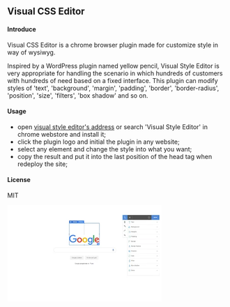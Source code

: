 ## Visual CSS Editor

#### Introduce

Visual CSS Editor is a chrome browser plugin made for customize style in way of wysiwyg.

Inspired by a WordPress plugin named yellow pencil, Visual Style Editor is very appropriate
for handling the scenario in which hundreds of customers with hundreds of need based on a fixed interface.
This plugin can modify styles of 'text', 'background', 'margin', 'padding', 'border', 'border-radius', 'position', 'size', 'filters', 'box shadow' and so on.


#### Usage

* open [visual style editor's address](https://google.com) or search 'Visual Style Editor' in chrome webstore and install it;
* click the plugin logo and initial the plugin in any website;
* select any element and change the style into what you want;
* copy the result and put it into the last position of the head tag when redeploy the site;


#### License
MIT

![alt text](./unnamed.webp)

